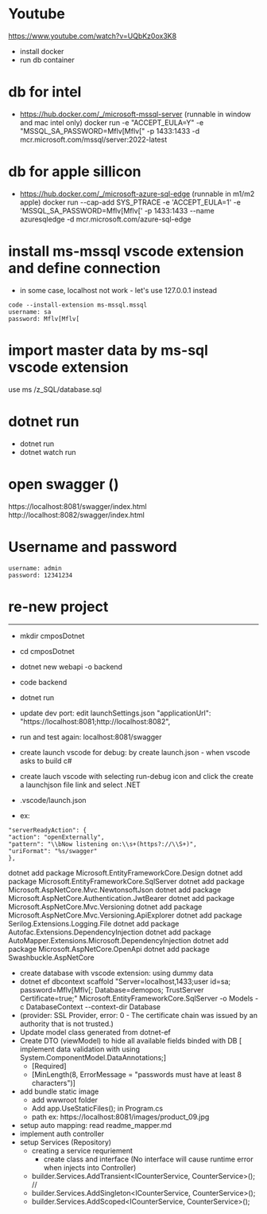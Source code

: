# Youtube

https://www.youtube.com/watch?v=UQbKz0ox3K8

- install docker
- run db container

# db for intel

- https://hub.docker.com/_/microsoft-mssql-server (runnable in window and mac intel only)
  docker run -e "ACCEPT_EULA=Y" -e "MSSQL_SA_PASSWORD=Mflv[Mflv[" -p 1433:1433 -d mcr.microsoft.com/mssql/server:2022-latest

# db for apple sillicon

- https://hub.docker.com/_/microsoft-azure-sql-edge (runnable in m1/m2 apple)
  docker run --cap-add SYS_PTRACE -e 'ACCEPT_EULA=1' -e 'MSSQL_SA_PASSWORD=Mflv[Mflv[' -p 1433:1433 --name azuresqledge -d mcr.microsoft.com/azure-sql-edge

# install ms-mssql vscode extension and define connection

- in some case, localhost not work - let's use 127.0.0.1 instead

```
code --install-extension ms-mssql.mssql
username: sa
password: Mflv[Mflv[
```

# import master data by ms-sql vscode extension

use ms /z_SQL/database.sql

# dotnet run

- dotnet run
- dotnet watch run

# open swagger ()

https://localhost:8081/swagger/index.html
http://localhost:8082/swagger/index.html

# Username and password

```
username: admin
password: 12341234
```

# re-new project

---

- mkdir cmposDotnet
- cd cmposDotnet
- dotnet new webapi -o backend
- code backend
- dotnet run
- update dev port: edit launchSettings.json
  "applicationUrl": "https://localhost:8081;http://localhost:8082",

- run and test again: localhost:8081/swagger
- create launch vscode for debug: by create launch.json - when vscode asks to build c#
- create lauch vscode with selecting run-debug icon and click the create a launchjson file link and select .NET
- .vscode/launch.json
- ex:

```
"serverReadyAction": {
"action": "openExternally",
"pattern": "\\bNow listening on:\\s+(https?://\\S+)",
"uriFormat": "%s/swagger"
},

```

dotnet add package Microsoft.EntityFrameworkCore.Design
dotnet add package Microsoft.EntityFrameworkCore.SqlServer
dotnet add package Microsoft.AspNetCore.Mvc.NewtonsoftJson
dotnet add package Microsoft.AspNetCore.Authentication.JwtBearer
dotnet add package Microsoft.AspNetCore.Mvc.Versioning
dotnet add package Microsoft.AspNetCore.Mvc.Versioning.ApiExplorer
dotnet add package Serilog.Extensions.Logging.File
dotnet add package Autofac.Extensions.DependencyInjection
dotnet add package AutoMapper.Extensions.Microsoft.DependencyInjection
dotnet add package Microsoft.AspNetCore.OpenApi
dotnet add package Swashbuckle.AspNetCore

- create database with vscode extension: using dummy data
- dotnet ef dbcontext scaffold "Server=localhost,1433;user id=sa; password=Mflv[Mflv[; Database=demopos; TrustServer Certificate=true;" Microsoft.EntityFrameworkCore.SqlServer -o Models -c DatabaseContext --context-dir Database
- (provider: SSL Provider, error: 0 - The certificate chain was issued by an authority that is not trusted.)
- Update model class generated from dotnet-ef
- Create DTO (viewModel) to hide all available fields binded with DB [ implement data validation with using System.ComponentModel.DataAnnotations;]
  - [Required]
  - [MinLength(8, ErrorMessage = "passwords must have at least 8 characters")]
- add bundle static image
  - add wwwroot folder
  - Add app.UseStaticFiles(); in Program.cs
  - path ex: https://localhost:8081/images/product_09.jpg
- setup auto mapping: read readme_mapper.md
- implement auth controller
- setup Services (Repository)
  - creating a service requriement
    - create class and interface (No interface will cause runtime error when injects into Controller)
  - builder.Services.AddTransient<ICounterService, CounterService>(); //
  - builder.Services.AddSingleton<ICounterService, CounterService>();
  - builder.Services.AddScoped<ICounterService, CounterService>();
